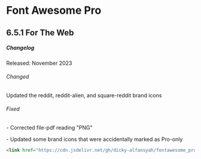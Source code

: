 # Font Awesome Pro
## 6.5.1 For The Web

<h5>Changelog</h5>
<p> Released: November 2023 </p>

<h6>Changed</h6>
<p>Updated the reddit, reddit-alien, and square-reddit brand icons</p>
<h6>Fixed</h6>
<p>- Corrected file-pdf reading "PNG"</p>
<p>- Updated some brand icons that were accidentally marked as Pro-only</p>

```html
<link href="https://cdn.jsdelivr.net/gh/dicky-alfansyah/fontawesome_pro@main/6.5.1/css/all.min.css" rel="stylesheet"  crossorigin="anonymous">
